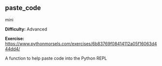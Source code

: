 ## paste_code
mini

**Difficulty:** Advanced

**Exercise:** https://www.pythonmorsels.com/exercises/6b83769f08414112a05f16063d444dd4/

A function to help paste code into the Python REPL
    